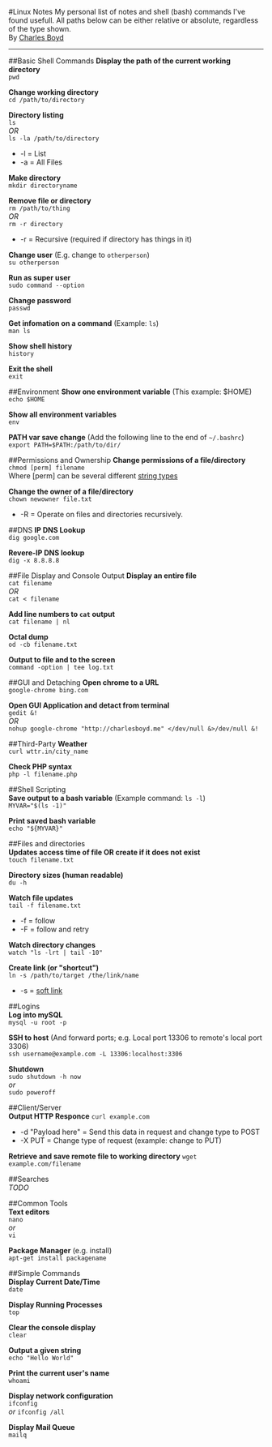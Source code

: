 #Linux Notes
My personal list of notes and shell (bash) commands I've found usefull.
All paths below can be either relative or absolute, regardless of the type shown.  
By [Charles Boyd](http://charlesboyd.me/?ref=github-linuxnotes)  

---

##Basic Shell Commands
**Display the path of the current working directory**  
`pwd`  

**Change working directory**  
`cd /path/to/directory`  

**Directory listing**  
`ls`  
*OR*  
`ls -la /path/to/directory`  
* -l = List  
* -a = All Files  

**Make directory**  
`mkdir directoryname`  

**Remove file or directory**  
`rm /path/to/thing`  
*OR*  
`rm -r directory`  
* -r = Recursive (required if directory has things in it) 

**Change user** (E.g. change to `otherperson`)  
`su otherperson`  

**Run as super user**  
`sudo command --option`  

**Change password**  
`passwd`  

**Get infomation on a command** (Example: `ls`)  
`man ls`

**Show shell history**  
`history`  

**Exit the shell**  
`exit` 

##Environment
**Show one environment variable** (This example: $HOME)  
`echo $HOME`  

**Show all  environment variables**  
`env`  

**PATH var save change** (Add the following line to the end of `~/.bashrc`)  
`export PATH=$PATH:/path/to/dir/`  


##Permissions and Ownership
**Change permissions of a file/directory**  
`chmod [perm] filename`  
Where [perm] can be several different [string types](http://www.grymoire.com/Unix/Permissions.html#uh-2)  

**Change the owner of a file/directory**  
`chown newowner file.txt`
* -R = Operate on files and directories recursively.

##DNS
**IP DNS Lookup**  
`dig google.com`  

**Revere-IP DNS lookup**  
`dig -x 8.8.8.8`  


##File Display and Console Output
**Display an entire file**  
`cat filename`  
*OR*  
`cat < filename`  

**Add line numbers to `cat` output**  
`cat filename | nl`

**Octal dump**  
`od -cb filename.txt`

**Output to file and to the screen**  
`command -option | tee log.txt`  

##GUI and Detaching
**Open chrome to a URL**  
`google-chrome bing.com`  

**Open GUI Application and detact from terminal**  
`gedit &!`  
*OR*  
`nohup google-chrome "http://charlesboyd.me" </dev/null &>/dev/null &!`  


##Third-Party
**Weather**  
`curl wttr.in/city_name`  
   
**Check PHP syntax**   
`php -l filename.php`   
   
  
##Shell Scripting  
**Save output to a bash variable** (Example command: `ls -l`)  
`MYVAR="$(ls -1)"`  

**Print saved bash variable**   
`echo "${MYVAR}"`  
  
##Files and directories  
**Updates access time of file OR create if it does not exist**  
`touch filename.txt`

**Directory sizes (human readable)**  
`du -h`

**Watch file updates**  
`tail -f filename.txt`  
* -f = follow  
* -F = follow and retry  

**Watch directory changes**  
`watch "ls -lrt | tail -10"`  

**Create link (or "shortcut")**  
`ln -s /path/to/target /the/link/name`
* -s = [soft link](http://askubuntu.com/questions/108771/what-is-the-difference-between-a-hard-link-and-a-symbolic-link)

##Logins  
**Log into mySQL**  
`mysql -u root -p`  

**SSH to host** (And forward ports; e.g. Local port 13306 to remote's local port 3306)  
`ssh username@example.com -L 13306:localhost:3306`

**Shutdown**  
`sudo shutdown -h now`  
*or*  
`sudo poweroff`  


##Client/Server  
**Output HTTP Responce**
`curl example.com`  
* -d "Payload here" = Send this data in request and change type to POST  
* -X PUT = Change type of request (example: change to PUT)    

**Retrieve and save remote file to working directory**
`wget example.com/filename`


##Searches  
*TODO*  


##Common Tools  
**Text editors**  
`nano`  
*or*  
`vi`  

**Package Manager** (e.g. install)  
`apt-get install packagename`  


##Simple Commands  
 **Display Current Date/Time**  
`date`  

**Display Running Processes**  
`top`  

**Clear the console display**  
`clear` 

**Output a given string**  
`echo "Hello World"`  

**Print the current user's name**  
`whoami` 

**Display network configuration**  
`ifconfig`  
*or*
`ifconfig /all`  

**Display Mail Queue**  
`mailq`  
